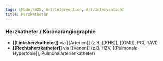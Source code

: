 ```yaml
---
tags: [Modul/m25, Art/Intervention, Art/Intervention]
title: Herzkatheter
---
```

### Herzkatheter / Koronarangiographie
- **[[Linksherzkatheter]]** via [[Arterien]] (z.B. [[KHK]], [[OMI]], PCI, TAVI)
- **[[Rechtsherzkatheter]]** via [[Venen]] (z.B. HZV, [[Pulmonale Hypertonie]], Pulmonalarterienkatheter)